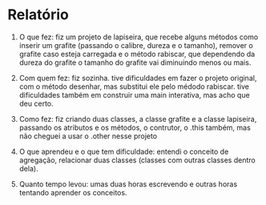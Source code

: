 # Relatório

1) O que fez: fiz um projeto de lapiseira, que recebe alguns métodos como inserir um grafite (passando o calibre, dureza e o tamanho), remover o grafite caso esteja carregada e o método rabiscar, que dependendo da dureza do grafite o tamanho do grafite vai diminuindo menos ou mais.

2) Com quem fez: fiz sozinha. tive dificuldades em fazer o projeto original, com o método desenhar, mas substitui ele pelo médodo rabiscar. tive dificuldades também em construir uma main interativa, mas acho que deu certo.

3) Como fez: fiz criando duas classes, a classe grafite e a classe lapiseira, passando os atributos e os métodos, o contrutor, o .this também, mas não cheguei a usar o .other nesse projeto

4) O que aprendeu e o que tem dificuldade: entendi o conceito de agregação, relacionar duas classes (classes com outras classes dentro dela).

5) Quanto tempo levou: umas duas horas escrevendo e outras horas tentando aprender os conceitos.
